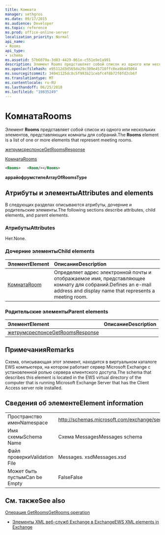 ```yaml
---
title: Комната
manager: sethgros
ms.date: 09/17/2015
ms.audience: Developer
ms.topic: reference
ms.prod: office-online-server
localization_priority: Normal
api_name:
- Rooms
api_type:
- schema
ms.assetid: 57b6079a-3d83-4429-861e-c551e9e1a991
description: Элемент Rooms представляет собой список из одного или нескольких элементов, представляющих комнаты для собраний.
ms.openlocfilehash: e95112d3d565da29c309e45710ffc0ea9b4d5064
ms.sourcegitcommit: 34041125dc8c5f993b21cebfc4f8b72f0fd2cb6f
ms.translationtype: MT
ms.contentlocale: ru-RU
ms.lasthandoff: 06/25/2018
ms.locfileid: "19835249"
---
```

# <a name="rooms"></a><span data-ttu-id="42a7d-103">Комната</span><span class="sxs-lookup"><span data-stu-id="42a7d-103">Rooms</span></span>

<span data-ttu-id="42a7d-104">Элемент **Rooms** представляет собой список из одного или нескольких элементов, представляющих комнаты для собраний.</span><span class="sxs-lookup"><span data-stu-id="42a7d-104">The **Rooms** element is a list of one or more elements that represent meeting rooms.</span></span> 
  
[<span data-ttu-id="42a7d-105">жетрумсреспонсе</span><span class="sxs-lookup"><span data-stu-id="42a7d-105">GetRoomsResponse</span></span>](getroomsresponse.md)
  
[<span data-ttu-id="42a7d-106">Комната</span><span class="sxs-lookup"><span data-stu-id="42a7d-106">Rooms</span></span>](rooms.md)
  
```xml
<Rooms>   <Room/></Rooms>
```

 <span data-ttu-id="42a7d-107">**аррайофрумстипе**</span><span class="sxs-lookup"><span data-stu-id="42a7d-107">**ArrayOfRoomsType**</span></span>
## <a name="attributes-and-elements"></a><span data-ttu-id="42a7d-108">Атрибуты и элементы</span><span class="sxs-lookup"><span data-stu-id="42a7d-108">Attributes and elements</span></span>

<span data-ttu-id="42a7d-109">В следующих разделах описываются атрибуты, дочерние и родительские элементы.</span><span class="sxs-lookup"><span data-stu-id="42a7d-109">The following sections describe attributes, child elements, and parent elements.</span></span>
  
### <a name="attributes"></a><span data-ttu-id="42a7d-110">Атрибуты</span><span class="sxs-lookup"><span data-stu-id="42a7d-110">Attributes</span></span>

<span data-ttu-id="42a7d-111">Нет.</span><span class="sxs-lookup"><span data-stu-id="42a7d-111">None.</span></span>
  
### <a name="child-elements"></a><span data-ttu-id="42a7d-112">Дочерние элементы</span><span class="sxs-lookup"><span data-stu-id="42a7d-112">Child elements</span></span>

|<span data-ttu-id="42a7d-113">**Элемент**</span><span class="sxs-lookup"><span data-stu-id="42a7d-113">**Element**</span></span>|<span data-ttu-id="42a7d-114">**Описание**</span><span class="sxs-lookup"><span data-stu-id="42a7d-114">**Description**</span></span>|
|:-----|:-----|
|[<span data-ttu-id="42a7d-115">Комната</span><span class="sxs-lookup"><span data-stu-id="42a7d-115">Room</span></span>](room.md) <br/> |<span data-ttu-id="42a7d-116">Определяет адрес электронной почты и отображаемое имя, представляющее комнату для собраний.</span><span class="sxs-lookup"><span data-stu-id="42a7d-116">Defines an e-mail address and display name that represents a meeting room.</span></span>  <br/> |
   
### <a name="parent-elements"></a><span data-ttu-id="42a7d-117">Родительские элементы</span><span class="sxs-lookup"><span data-stu-id="42a7d-117">Parent elements</span></span>

|<span data-ttu-id="42a7d-118">**Элемент**</span><span class="sxs-lookup"><span data-stu-id="42a7d-118">**Element**</span></span>|<span data-ttu-id="42a7d-119">**Описание**</span><span class="sxs-lookup"><span data-stu-id="42a7d-119">**Description**</span></span>|
|:-----|:-----|
|[<span data-ttu-id="42a7d-120">жетрумсреспонсе</span><span class="sxs-lookup"><span data-stu-id="42a7d-120">GetRoomsResponse</span></span>](getroomsresponse.md) <br/> ||
   
## <a name="remarks"></a><span data-ttu-id="42a7d-121">Примечания</span><span class="sxs-lookup"><span data-stu-id="42a7d-121">Remarks</span></span>

<span data-ttu-id="42a7d-122">Схема, описывающая этот элемент, находится в виртуальном каталоге EWS компьютера, на котором работает сервер Microsoft Exchange с установленной ролью сервера клиентского доступа.</span><span class="sxs-lookup"><span data-stu-id="42a7d-122">The schema that describes this element is located in the EWS virtual directory of the computer that is running Microsoft Exchange Server that has the Client Access server role installed.</span></span>
  
## <a name="element-information"></a><span data-ttu-id="42a7d-123">Сведения об элементе</span><span class="sxs-lookup"><span data-stu-id="42a7d-123">Element information</span></span>

|||
|:-----|:-----|
|<span data-ttu-id="42a7d-124">Пространство имен</span><span class="sxs-lookup"><span data-stu-id="42a7d-124">Namespace</span></span>  <br/> |http://schemas.microsoft.com/exchange/services/2006/messages  <br/> |
|<span data-ttu-id="42a7d-125">Имя схемы</span><span class="sxs-lookup"><span data-stu-id="42a7d-125">Schema Name</span></span>  <br/> |<span data-ttu-id="42a7d-126">Схема Messages</span><span class="sxs-lookup"><span data-stu-id="42a7d-126">Messages schema</span></span>  <br/> |
|<span data-ttu-id="42a7d-127">Файл проверки</span><span class="sxs-lookup"><span data-stu-id="42a7d-127">Validation File</span></span>  <br/> |<span data-ttu-id="42a7d-128">Messages. xsd</span><span class="sxs-lookup"><span data-stu-id="42a7d-128">Messages.xsd</span></span>  <br/> |
|<span data-ttu-id="42a7d-129">Может быть пустым</span><span class="sxs-lookup"><span data-stu-id="42a7d-129">Can be Empty</span></span>  <br/> |<span data-ttu-id="42a7d-130">False</span><span class="sxs-lookup"><span data-stu-id="42a7d-130">False</span></span>  <br/> |
   
## <a name="see-also"></a><span data-ttu-id="42a7d-131">См. также</span><span class="sxs-lookup"><span data-stu-id="42a7d-131">See also</span></span>



[<span data-ttu-id="42a7d-132">Операция GetRooms</span><span class="sxs-lookup"><span data-stu-id="42a7d-132">GetRooms operation</span></span>](getrooms-operation.md)


- [<span data-ttu-id="42a7d-133">Элементы XML веб-служб Exchange в Exchange</span><span class="sxs-lookup"><span data-stu-id="42a7d-133">EWS XML elements in Exchange</span></span>](ews-xml-elements-in-exchange.md)

